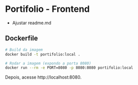 # Portifolio - Frontend

- Ajustar readme.md

## Dockerfile

```bash
# Build da imagem
docker build -t portifolio:local .

# Rodar a imagem (expondo a porta 8080)
docker run --rm -e PORT=8080 -p 8080:8080 portifolio:local
```

Depois, acesse http://localhost:8080.
